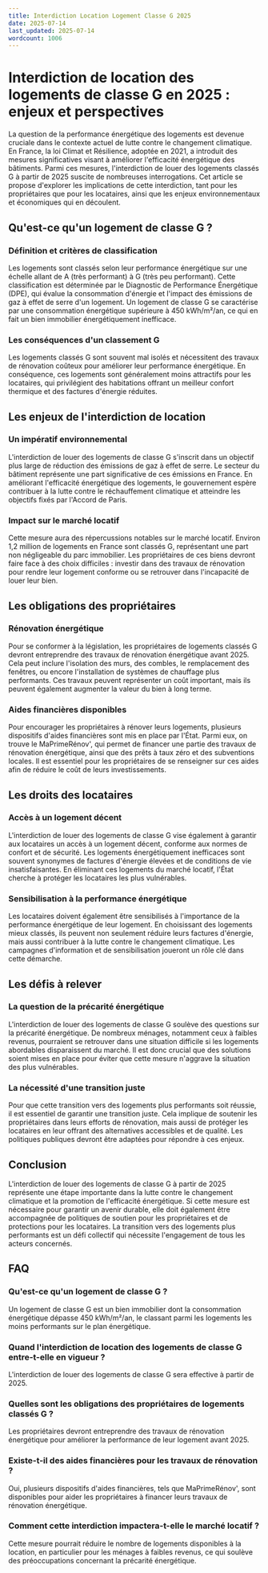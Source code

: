 ```yaml
---
title: Interdiction Location Logement Classe G 2025
date: 2025-07-14
last_updated: 2025-07-14
wordcount: 1006
---
```


# Interdiction de location des logements de classe G en 2025 : enjeux et perspectives

La question de la performance énergétique des logements est devenue cruciale dans le contexte actuel de lutte contre le changement climatique. En France, la loi Climat et Résilience, adoptée en 2021, a introduit des mesures significatives visant à améliorer l'efficacité énergétique des bâtiments. Parmi ces mesures, l'interdiction de louer des logements classés G à partir de 2025 suscite de nombreuses interrogations. Cet article se propose d'explorer les implications de cette interdiction, tant pour les propriétaires que pour les locataires, ainsi que les enjeux environnementaux et économiques qui en découlent.

## Qu'est-ce qu'un logement de classe G ?

### Définition et critères de classification

Les logements sont classés selon leur performance énergétique sur une échelle allant de A (très performant) à G (très peu performant). Cette classification est déterminée par le Diagnostic de Performance Énergétique (DPE), qui évalue la consommation d'énergie et l'impact des émissions de gaz à effet de serre d'un logement. Un logement de classe G se caractérise par une consommation énergétique supérieure à 450 kWh/m²/an, ce qui en fait un bien immobilier énergétiquement inefficace.

### Les conséquences d'un classement G

Les logements classés G sont souvent mal isolés et nécessitent des travaux de rénovation coûteux pour améliorer leur performance énergétique. En conséquence, ces logements sont généralement moins attractifs pour les locataires, qui privilégient des habitations offrant un meilleur confort thermique et des factures d'énergie réduites.

## Les enjeux de l'interdiction de location

### Un impératif environnemental

L'interdiction de louer des logements de classe G s'inscrit dans un objectif plus large de réduction des émissions de gaz à effet de serre. Le secteur du bâtiment représente une part significative de ces émissions en France. En améliorant l'efficacité énergétique des logements, le gouvernement espère contribuer à la lutte contre le réchauffement climatique et atteindre les objectifs fixés par l'Accord de Paris.

### Impact sur le marché locatif

Cette mesure aura des répercussions notables sur le marché locatif. Environ 1,2 million de logements en France sont classés G, représentant une part non négligeable du parc immobilier. Les propriétaires de ces biens devront faire face à des choix difficiles : investir dans des travaux de rénovation pour rendre leur logement conforme ou se retrouver dans l'incapacité de louer leur bien.

## Les obligations des propriétaires

### Rénovation énergétique

Pour se conformer à la législation, les propriétaires de logements classés G devront entreprendre des travaux de rénovation énergétique avant 2025. Cela peut inclure l'isolation des murs, des combles, le remplacement des fenêtres, ou encore l'installation de systèmes de chauffage plus performants. Ces travaux peuvent représenter un coût important, mais ils peuvent également augmenter la valeur du bien à long terme.

### Aides financières disponibles

Pour encourager les propriétaires à rénover leurs logements, plusieurs dispositifs d'aides financières sont mis en place par l'État. Parmi eux, on trouve le MaPrimeRénov', qui permet de financer une partie des travaux de rénovation énergétique, ainsi que des prêts à taux zéro et des subventions locales. Il est essentiel pour les propriétaires de se renseigner sur ces aides afin de réduire le coût de leurs investissements.

## Les droits des locataires

### Accès à un logement décent

L'interdiction de louer des logements de classe G vise également à garantir aux locataires un accès à un logement décent, conforme aux normes de confort et de sécurité. Les logements énergétiquement inefficaces sont souvent synonymes de factures d'énergie élevées et de conditions de vie insatisfaisantes. En éliminant ces logements du marché locatif, l'État cherche à protéger les locataires les plus vulnérables.

### Sensibilisation à la performance énergétique

Les locataires doivent également être sensibilisés à l'importance de la performance énergétique de leur logement. En choisissant des logements mieux classés, ils peuvent non seulement réduire leurs factures d'énergie, mais aussi contribuer à la lutte contre le changement climatique. Les campagnes d'information et de sensibilisation joueront un rôle clé dans cette démarche.

## Les défis à relever

### La question de la précarité énergétique

L'interdiction de louer des logements de classe G soulève des questions sur la précarité énergétique. De nombreux ménages, notamment ceux à faibles revenus, pourraient se retrouver dans une situation difficile si les logements abordables disparaissent du marché. Il est donc crucial que des solutions soient mises en place pour éviter que cette mesure n'aggrave la situation des plus vulnérables.

### La nécessité d'une transition juste

Pour que cette transition vers des logements plus performants soit réussie, il est essentiel de garantir une transition juste. Cela implique de soutenir les propriétaires dans leurs efforts de rénovation, mais aussi de protéger les locataires en leur offrant des alternatives accessibles et de qualité. Les politiques publiques devront être adaptées pour répondre à ces enjeux.

## Conclusion

L'interdiction de louer des logements de classe G à partir de 2025 représente une étape importante dans la lutte contre le changement climatique et la promotion de l'efficacité énergétique. Si cette mesure est nécessaire pour garantir un avenir durable, elle doit également être accompagnée de politiques de soutien pour les propriétaires et de protections pour les locataires. La transition vers des logements plus performants est un défi collectif qui nécessite l'engagement de tous les acteurs concernés.

## FAQ

### Qu'est-ce qu'un logement de classe G ?

Un logement de classe G est un bien immobilier dont la consommation énergétique dépasse 450 kWh/m²/an, le classant parmi les logements les moins performants sur le plan énergétique.

### Quand l'interdiction de location des logements de classe G entre-t-elle en vigueur ?

L'interdiction de louer des logements de classe G sera effective à partir de 2025.

### Quelles sont les obligations des propriétaires de logements classés G ?

Les propriétaires devront entreprendre des travaux de rénovation énergétique pour améliorer la performance de leur logement avant 2025.

### Existe-t-il des aides financières pour les travaux de rénovation ?

Oui, plusieurs dispositifs d'aides financières, tels que MaPrimeRénov', sont disponibles pour aider les propriétaires à financer leurs travaux de rénovation énergétique.

### Comment cette interdiction impactera-t-elle le marché locatif ?

Cette mesure pourrait réduire le nombre de logements disponibles à la location, en particulier pour les ménages à faibles revenus, ce qui soulève des préoccupations concernant la précarité énergétique.